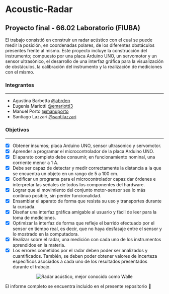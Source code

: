 # Acoustic-Radar
## Proyecto final - 66.02 Laboratorio (FIUBA)
El trabajo consistió en construir un radar acústico con el cual se puede medir la posición, en coordenadas polares, de los diferentes obstáculos presentes frente al mismo. Este proyecto incluye la construcción del instrumento; compuesto por una placa Arduino UNO, un servomotor y un sensor ultrasónico, el desarrollo de una interfaz gráfica para la visualización de obstáculos, la calibración del instrumento y la realización de mediciones con el mismo.

### Integrantes
---
- Agustina Barbetta [@abrden](https://github.com/abrden)
- Eugenia Mariotti [@emariotti3](https://github.com/emariotti3)
- Manuel Porto [@manuporto](https://github.com/manuporto)
- Santiago Lazzari [@santilazzari](https://github.com/santilazzari)

### Objetivos
---
- [x] Obtener insumos; placa Arduino UNO, sensor ultrasonico y servomotor.
- [x] Aprender a programar el microcontrolador de la placa Arduino UNO.
- [x] El aparato completo debe consumir, en funcionamiento nominal, una corriente menor a 1 A.
- [x] Debe ser capaz de detectar y medir correctamente la distancia a la que se encuentra un objeto en un rango de 5 a 100 cm.
- [x] Codificar un programa para el microcontrolador capaz dar órdenes e interpretar las señales de todos los componentes del hardware.
- [x] Lograr que el movimiento del conjunto motor-sensor sea lo más continuo posible, sin perder funcionalidad.
- [x] Ensamblar el aparato de forma que resista su uso y transportes durante la cursada.
- [x] Diseñar una interfaz gráfica amigable al usuario y fácil de leer para la toma de mediciones.
- [x] Optimizar la interfaz de forma que refleje el barrido efectuado por el sensor en tiempo real, es decir, que no haya desfasaje entre el sensor y lo mostrado en la computadora.
- [x] Realizar sobre el radar, una medición con cada uno de los instrumentos aprendidos en la materia.
- [x] Los errores cometidos por el radar deben poder ser analizados y cuantificados. También, se deben poder obtener valores de incerteza específicos asociados a cada uno de los resultados presentados durante el trabajo.

<p align="center">
  <img src="http://s14.postimg.org/vhfpbjldd/image.jpg" alt="Radar acústico, mejor conocido como Walle"/>
</p>

El informe completo se encuentra incluido en el presente repositorio :dizzy:
